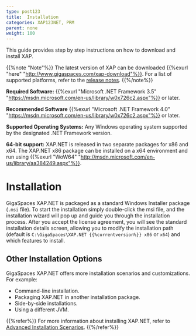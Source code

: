 ```yaml
---
type: post123
title:  Installation
categories: XAP123NET, PRM
parent: none
weight: 100
---
```





This guide provides step by step instructions on how to download and install XAP.


{{%note "Note"%}}
The latest version of XAP can be downloaded {{%exurl "here" "http://www.gigaspaces.com/xap-download"%}}. For a list of supported platforms, refer to the [release notes](../rn/supported-platforms.html).
{{%/note%}}


**Required Software:** {{%exurl "Microsoft .NET Framework 3.5" "https://msdn.microsoft.com/en-us/library/w0x726c2.aspx"%}} or later.

**Recommended Software** {{%exurl "Microsoft .NET Framework 4.0" "https://msdn.microsoft.com/en-us/library/w0x726c2.aspx"%}} or later.


**Supported Operating Systems:** Any Windows operating system supported by the designated .NET Framework version.

**64-bit support:** XAP.NET is released in two separate packages for x86 and x64. The XAP.NET x86 package can be installed on a x64 environment and run using {{%exurl "WoW64" "http://msdn.microsoft.com/en-us/library/aa384249.aspx"%}}.

#  Installation

GigaSpaces XAP.NET is packaged as a standard Windows Installer package (`.msi` file). To start the installation simply double-click the msi file, and the installation wizard will pop up and guide you through the installation process. After you accept the license agreement, you will see the standard installation details screen, allowing you to modify the installation path (default is `C:\GigaSpaces\XAP.NET {{%currentversion%}} x86` or `x64`) and which features to install.

## Other Installation Options

GigaSpaces XAP.NET offers more installation scenarios and customizations. For example:

- Command-line installation.
- Packaging XAP.NET in another installation package.
- Side-by-side installations.
- Using a different JVM.

{{%refer%}}
For more information about installing XAP.NET, refer to [Advanced Installation Scenarios](./advanced-installation-scenarios.html).
{{%/refer%}}